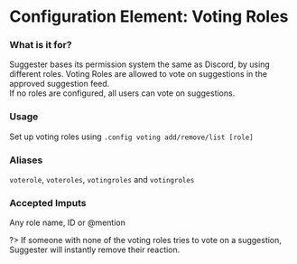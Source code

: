 # Configuration Element: Voting Roles

### What is it for?
Suggester bases its permission system the same as Discord, by using different roles. Voting Roles are allowed to vote on suggestions in the approved suggestion feed.\
If no roles are configured, all users can vote on suggestions.

### Usage
Set up voting roles using `.config voting add/remove/list [role]`

### Aliases
`voterole`, `voteroles`, `votingroles` and `votingroles` 

### Accepted Imputs
Any role name, ID or @mention

?> If someone with none of the voting roles tries to vote on a suggestion, Suggester will instantly remove their reaction.
